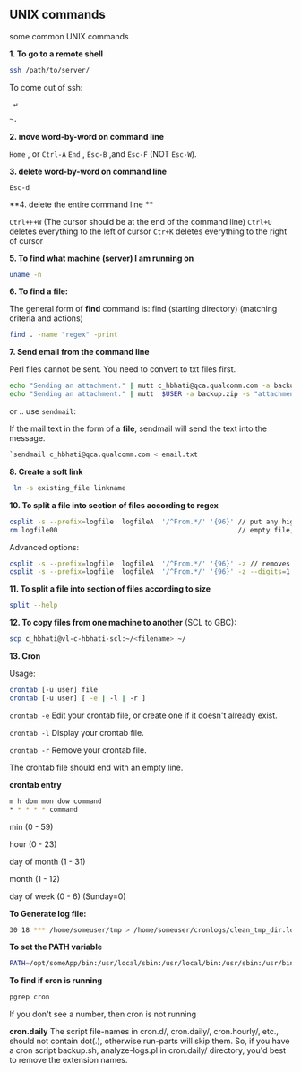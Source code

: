 ## UNIX commands
some common UNIX commands

**1. To go to a remote shell**
```bash
ssh /path/to/server/
```
To come out of ssh:

` ↵`
```bash
~.
```

**2. move word-by-word on command line**

`Home` , or  `Ctrl-A`
`End` ,
`Esc-B` ,and
 `Esc-F`  (NOT `Esc-W`).


**3. delete word-by-word on command line**

`Esc-d` 


**4. delete the entire command line **

`Ctrl+F+W`   (The cursor should be at the end of the command line)
`Ctrl+U` deletes everything to the left of cursor
`Ctr+K` deletes everything to the right of cursor


**5. To find what machine (server) I am running on**
```bash
uname -n
```

**6. To find a file:**

The general form of **find** command is:
 find (starting directory) (matching criteria and actions)
```bash
find . -name "regex" -print
```

**7. Send email from the command line**

Perl files cannot be sent. You need to convert to txt files first.
```bash
echo "Sending an attachment." | mutt c_hbhati@qca.qualcomm.com -a backup.zip -s "attachment" 
echo "Sending an attachment." | mutt  $USER -a backup.zip -s "attachment" 
```
or ..
use `sendmail`: 

If the mail text in the form of a **file**, sendmail  will send the text into the message.
```bash
`sendmail c_hbhati@qca.qualcomm.com < email.txt
```

**8. Create a soft link**
```bash
 ln -s existing_file linkname
```

**10. To split a file into section  of files according to regex**
```bash
csplit -s --prefix=logfile  logfileA  '/^From.*/' '{96}' // put any high number
rm logfile00                                             // empty file, i.e. everything uptill the first pattern
```

Advanced options:
```bash
csplit -s --prefix=logfile  logfileA  '/^From.*/' '{96}' -z // removes empty files
csplit -s --prefix=logfile  logfileA  '/^From.*/' '{96}' -z --digits=1 // no 00,01 etc.
```

**11. To split a file into section  of files according to size**
```bash
split --help
```

**12. To copy files from one machine to another** (SCL to GBC):
```bash
scp c_hbhati@vl-c-hbhati-scl:~/<filename> ~/
```


**13. Cron**

Usage:
```bash
crontab [-u user] file
crontab [-u user] [ -e | -l | -r ]
```
`crontab -e` Edit your crontab file, or create one if it doesn't already exist.

`crontab -l` Display your crontab file.

`crontab -r` Remove your crontab file.

The crontab file should end with an empty line.

**crontab entry**
```bash
m h dom mon dow command
* * * * * command
```

min (0 - 59)

hour (0 - 23)

day of month (1 - 31)

month (1 - 12)

day of week (0 - 6) (Sunday=0)

**To Generate log file:**
```bash
30 18 *** /home/someuser/tmp > /home/someuser/cronlogs/clean_tmp_dir.log
```
**To set the PATH variable**
```bash
PATH=/opt/someApp/bin:/usr/local/sbin:/usr/local/bin:/usr/sbin:/usr/bin:/sbin:/bin
```

**To find if cron is running**
```bash
pgrep cron
```
If you don't see a number, then cron is not running

**cron.daily**
The script file-names in cron.d/, cron.daily/, cron.hourly/, etc., should not contain dot(.), otherwise run-parts will skip them.
So, if you have a cron script backup.sh, analyze-logs.pl in cron.daily/ directory, you'd best to remove the extension names.


